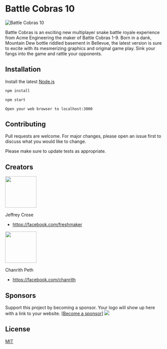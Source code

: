 # Battle Cobras 10

![Battle Cobras 10](https://raw.githubusercontent.com/Chanrith/thegame/master/snakegame.png)

Battle Cobras is an exciting new multiplayer snake battle royale experience from Acme Engineering the maker of Battle Cobras 1-9. Born in a dank, Mountain Dew bottle riddled basement in Bellevue, the latest version is sure to excite with its mesmerizing graphics and original game play. Sink your fangs into the game and rattle your opponents.

## Installation

Install the latest [Node.js](https://nodejs.org)

```bash
npm install
```
```bash
npm start
```

```
Open your web browser to localhost:3000
```



## Contributing
Pull requests are welcome. For major changes, please open an issue first to discuss what you would like to change.

Please make sure to update tests as appropriate.

## Creators

<img src="https://raw.githubusercontent.com/Chanrith/thegame/master/jeffrey.jpg" width="100" height="100"/>

Jeffrey Crose

- <https://facebook.com/freshmaker>

<img src="https://raw.githubusercontent.com/Chanrith/thegame/master/chanrith.jpg" width="100" height="100"/>

Chanrith Peth

- <https://facebook.com/chanrith>

## Sponsors

Support this project by becoming a sponsor. Your logo will show up here with a link to your website. [[Become a sponsor](https://expedia.com)]
[![](https://raw.githubusercontent.com/Chanrith/thegame/master/expedia.png)](https://expedia.com)

## License
[MIT](https://choosealicense.com/licenses/mit/)
